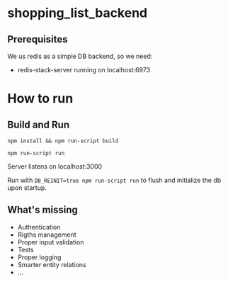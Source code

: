 # shopping_list_backend

## Prerequisites

We us redis as a simple DB backend, so we need:
- redis-stack-server running on localhost:6973

# How to run

## Build and Run

`npm install && npm run-script build`

`npm run-script run`

Server listens on localhost:3000

Run with `DB_REINIT=true npm run-script run` to flush and initialize the db upon startup.

## What's missing

- Authentication
- Rigths management
- Proper input validation
- Tests
- Proper logging
- Smarter entity relations
- ...
